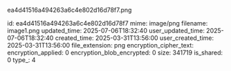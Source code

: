 ea4d41516a494263a6c4e802d16d78f7.png

id: ea4d41516a494263a6c4e802d16d78f7
mime: image/png
filename: image1.png
updated_time: 2025-07-06T18:32:40
user_updated_time: 2025-07-06T18:32:40
created_time: 2025-03-31T13:56:00
user_created_time: 2025-03-31T13:56:00
file_extension: png
encryption_cipher_text: 
encryption_applied: 0
encryption_blob_encrypted: 0
size: 341719
is_shared: 0
type_: 4